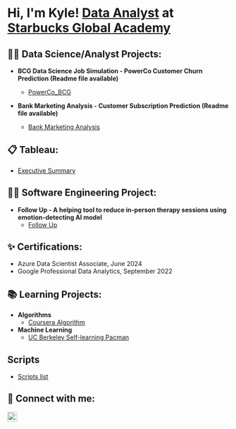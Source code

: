 <h1>Hi, I'm Kyle! <a href="https://www.linkedin.com/in/kiet-nguyen-2oo1/">Data Analyst</a> at <a href="https://www.starbucksglobalacademy.com/">Starbucks Global Academy</a></h1>

<h2>👨‍🏫 Data Science/Analyst Projects:</h2>

- <b>BCG Data Science Job Simulation - PowerCo Customer Churn Prediction (Readme file available)</b>
  - [PowerCo_BCG](https://github.com/KietKat/PowerCo_BCG/)

- <b>Bank Marketing Analysis - Customer Subscription Prediction (Readme file available)</b>
  - [Bank Marketing Analysis](https://github.com/KietKat/Bank_Marketing/)

<h2>📋 Tableau: </h2>

- [Executive Summary](https://public.tableau.com/app/profile/kiet.nguyen7930/viz/Executive_Summary_17179763644170/MonthlyExecutiveSummary)

<h2>👨‍💻 Software Engineering Project: </h2>

- <b>Follow Up - A helping tool to reduce in-person therapy sessions using emotion-detecting AI model</b>
  -  [Follow Up](https://devpost.com/software/f-upp)

<h2>✨ Certifications: </h2>

- Azure Data Scientist Associate, June 2024
- Google Professional Data Analytics, September 2022

<h2>📚 Learning Projects: </h2>

- <b>Algorithms</b>
  - [Coursera Algorithm](https://github.com/KietKat/Coursera-Algorithm)
- <b>Machine Learning</b>
  - [UC Berkeley Self-learning Pacman](https://github.com/KietKat/Pacman-AI)

<h2> Scripts </h2>

- [Scripts list](https://github.com/KietKat/Scripts)  

<h2> 🤳 Connect with me:</h2>

[<img align="left" alt="LinkedIn" width="22px" src="https://cdn.jsdelivr.net/npm/simple-icons@v3/icons/linkedin.svg" />][Linkedin]

[Linkedin]: https://www.linkedin.com/in/kiet-nguyen-2oo1/

<!--
[<img align="left" alt="JYouTube" width="22px" src="https://cdn.jsdelivr.net/npm/simple-icons@v3/icons/youtube.svg" />][youtube]
[<img align="left" alt="Twitter" width="22px" src="https://cdn.jsdelivr.net/npm/simple-icons@v3/icons/twitter.svg" />][twitter]
[<img align="left" alt="Instagram" width="22px" src="https://cdn.jsdelivr.net/npm/simple-icons@v3/icons/instagram.svg" />][instagram]
**joshmadakor1/joshmadakor1** is a ✨ _special_ ✨ repository because its `README.md` (this file) appears on your GitHub profile.

Here are some ideas to get you started:

- 🔭 I’m currently working on ...
- 🌱 I’m currently learning ...
- 👯 I’m looking to collaborate on ...
- 🤔 I’m looking for help with ...
- 💬 Ask me about ...
- 📫 How to reach me: ...
- 😄 Pronouns: ...
- ⚡ Fun fact: ...
-->
